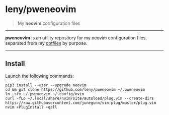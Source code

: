 # leny/pweneovim

> My **neovim** configuration files

* * *

**pweneovim** is an utility repository for my neovim configuration files, separated from my [dotfiles](https://github.com/leny/pwendok) by purpose.

* * *

## Install

Launch the following commands:

    pip3 install --user --upgrade neovim
	cd && git clone https://github.com/leny/pweneovim ~/.pweneovim
	ln -sfv ~/.pweneovim ~/.config/nvim
	curl -fLo ~/.local/share/nvim/site/autoload/plug.vim --create-dirs https://raw.githubusercontent.com/junegunn/vim-plug/master/plug.vim
	nvim +PlugInstall +qall
